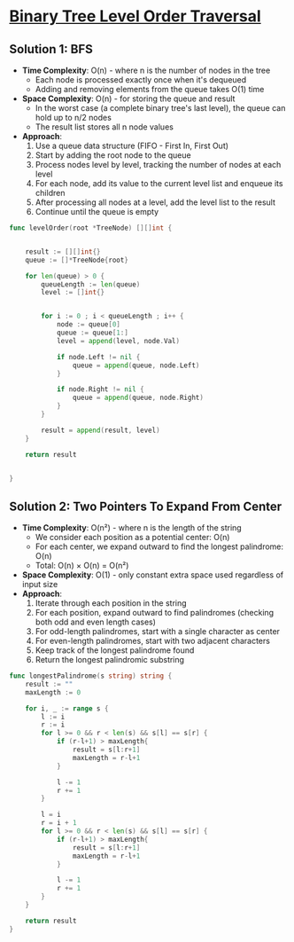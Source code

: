# [Binary Tree Level Order Traversal](https://leetcode.com/problems/binary-tree-level-order-traversalg/)

## Solution 1: BFS
- **Time Complexity**: O(n) - where n is the number of nodes in the tree
  - Each node is processed exactly once when it's dequeued
  - Adding and removing elements from the queue takes O(1) time
- **Space Complexity**: O(n) - for storing the queue and result
  - In the worst case (a complete binary tree's last level), the queue can hold up to n/2 nodes
  - The result list stores all n node values
- **Approach**:
  1. Use a queue data structure (FIFO - First In, First Out)
  2. Start by adding the root node to the queue
  3. Process nodes level by level, tracking the number of nodes at each level
  4. For each node, add its value to the current level list and enqueue its children
  5. After processing all nodes at a level, add the level list to the result
  6. Continue until the queue is empty


```go
func levelOrder(root *TreeNode) [][]int {


    result := [][]int{}
    queue := []*TreeNode{root}

    for len(queue) > 0 {
        queueLength := len(queue)
        level := []int{}


        for i := 0 ; i < queueLength ; i++ {
            node := queue[0]
            queue := queue[1:]
            level = append(level, node.Val)

            if node.Left != nil {
                queue = append(queue, node.Left)
            }

            if node.Right != nil {
                queue = append(queue, node.Right)
            }
        }

        result = append(result, level)
    }

    return result

    
}


```

## Solution 2: Two Pointers To Expand From Center
- **Time Complexity**: O(n²) - where n is the length of the string
  - We consider each position as a potential center: O(n)
  - For each center, we expand outward to find the longest palindrome: O(n)
  - Total: O(n) × O(n) = O(n²)
- **Space Complexity**: O(1) - only constant extra space used regardless of input size
- **Approach**:
  1. Iterate through each position in the string
  2. For each position, expand outward to find palindromes (checking both odd and even length cases)
  3. For odd-length palindromes, start with a single character as center
  4. For even-length palindromes, start with two adjacent characters
  5. Keep track of the longest palindrome found
  6. Return the longest palindromic substring

```go
func longestPalindrome(s string) string {
    result := ""
    maxLength := 0

    for i, _ := range s {
        l := i
        r := i
        for l >= 0 && r < len(s) && s[l] == s[r] {
            if (r-l+1) > maxLength{
                result = s[l:r+1]
                maxLength = r-l+1
            }

            l -= 1
            r += 1
        }

        l = i
        r = i + 1
        for l >= 0 && r < len(s) && s[l] == s[r] {
            if (r-l+1) > maxLength{
                result = s[l:r+1]
                maxLength = r-l+1
            }

            l -= 1
            r += 1
        }
    } 

    return result
}
```